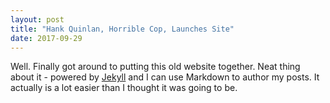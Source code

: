 ```yaml
---
layout: post
title: "Hank Quinlan, Horrible Cop, Launches Site"
date: 2017-09-29
---
```


Well. Finally got around to putting this old website together. Neat thing about it - powered by [Jekyll](http://jekyllrb.com) and I can use Markdown to author my posts. It actually is a lot easier than I thought it was going to be.
